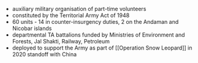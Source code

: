 - auxiliary military organisation of part-time volunteers
- constituted by the Territorial Army Act of 1948
- 60 units - 14 in counter-insurgency duties, 2 on the Andaman and Nicobar islands
- departmental TA battalions funded by Ministries of Environment and Forests, Jal Shakti, Railway, Petroleum
- deployed to support the Army as part of [[Operation Snow Leopard]] in 2020 standoff with China